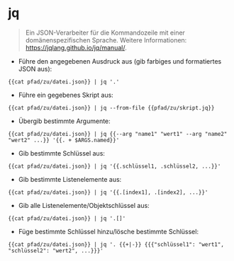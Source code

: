 # jq

> Ein JSON-Verarbeiter für die Kommandozeile mit einer domänenspezifischen Sprache.
> Weitere Informationen: <https://jqlang.github.io/jq/manual/>.

- Führe den angegebenen Ausdruck aus (gib farbiges und formatiertes JSON aus):

`{{cat pfad/zu/datei.json}} | jq '.'`

- Führe ein gegebenes Skript aus:

`{{cat pfad/zu/datei.json}} | jq --from-file {{pfad/zu/skript.jq}}`

- Übergib bestimmte Argumente:

`{{cat pfad/zu/datei.json}} | jq {{--arg "name1" "wert1" --arg "name2" "wert2" ...}} '{{. + $ARGS.named}}'`

- Gib bestimmte Schlüssel aus:

`{{cat pfad/zu/datei.json}} | jq '{{.schlüssel1, .schlüssel2, ...}}'`

- Gib bestimmte Listenelemente aus:

`{{cat pfad/zu/datei.json}} | jq '{{.[index1], .[index2], ...}}'`

- Gib alle Listenelemente/Objektschlüssel aus:

`{{cat pfad/zu/datei.json}} | jq '.[]'`

- Füge bestimmte Schlüssel hinzu/lösche bestimmte Schlüssel:

`{{cat pfad/zu/datei.json}} | jq '. {{+|-}} {{{"schlüssel1": "wert1", "schlüssel2": "wert2", ...}}}'`
